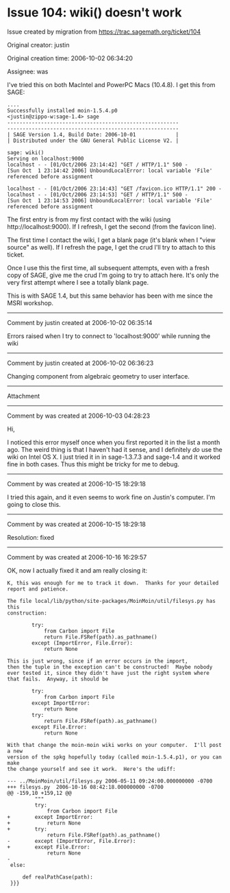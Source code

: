 # Issue 104: wiki() doesn't work

Issue created by migration from https://trac.sagemath.org/ticket/104

Original creator: justin

Original creation time: 2006-10-02 06:34:20

Assignee: was

I've tried this on both MacIntel and PowerPC Macs (10.4.8).  I get this from SAGE:


```
....
Successfully installed moin-1.5.4.p0
<justin@zippo-w:sage-1.4> sage
--------------------------------------------------------
--------------------------------------------------------
| SAGE Version 1.4, Build Date: 2006-10-01             |
| Distributed under the GNU General Public License V2. |

sage: wiki() 
Serving on localhost:9000
localhost - - [01/Oct/2006 23:14:42] "GET / HTTP/1.1" 500 -
[Sun Oct  1 23:14:42 2006] UnboundLocalError: local variable 'File' referenced before assignment

localhost - - [01/Oct/2006 23:14:43] "GET /favicon.ico HTTP/1.1" 200 -
localhost - - [01/Oct/2006 23:14:53] "GET / HTTP/1.1" 500 -
[Sun Oct  1 23:14:53 2006] UnboundLocalError: local variable 'File' referenced before assignment
```

The first entry is from my first contact with the wiki (using http://localhost:9000).  If I refresh, I get the second (from the favicon line).

The first time I contact the wiki, I get a blank page (it's blank when I "view source" as well).  If I refresh the page, I get the crud I'll try to attach to this ticket.

Once I use this the first time, all subsequent attempts, even with a fresh copy of SAGE, give me the crud I'm going to try to attach here.  It's only the very first attempt where I see a totally blank page.

This is with SAGE 1.4, but this same behavior has been with me since the MSRI workshop.




---

Comment by justin created at 2006-10-02 06:35:14

Errors raised when I try to connect to 'localhost:9000' while running the wiki


---

Comment by justin created at 2006-10-02 06:36:23

Changing component from algebraic geometry to user interface.


---

Attachment


---

Comment by was created at 2006-10-03 04:28:23

Hi,

I noticed this error myself once when you first reported it in the list a month ago.
The weird thing is that I haven't had it sense, and I definitely *do* use the
wiki on Intel OS X.  I just tried it in in sage-1.3.7.3 and sage-1.4 and it worked
fine in both cases.   Thus this might be tricky for me to debug.


---

Comment by was created at 2006-10-15 18:29:18

I tried this again, and it even seems to work fine on Justin's computer.
I'm going to close this.


---

Comment by was created at 2006-10-15 18:29:18

Resolution: fixed


---

Comment by was created at 2006-10-16 16:29:57

OK, now I actually fixed it and am really closing it:


```
K, this was enough for me to track it down.  Thanks for your detailed
report and patience.
 
The file local/lib/python/site-packages/MoinMoin/util/filesys.py has this
construction:
 
        try:
            from Carbon import File
            return File.FSRef(path).as_pathname()
        except (ImportError, File.Error):
            return None
 
This is just wrong, since if an error occurs in the import,
then the tuple in the exception can't be constructed!  Maybe nobody
ever tested it, since they didn't have just the right system where
that fails.  Anyway, it should be
 
        try:
            from Carbon import File
        except ImportError:
            return None
        try:
            return File.FSRef(path).as_pathname()
        except File.Error:
            return None
 
With that change the moin-moin wiki works on your computer.  I'll post a new
version of the spkg hopefully today (called moin-1.5.4.p1), or you can make
the change yourself and see it work.  Here's the udiff:
 
--- ../MoinMoin/util/filesys.py 2006-05-11 09:24:00.000000000 -0700
+++ filesys.py  2006-10-16 08:42:18.000000000 -0700
@@ -159,10 +159,12 @@
         """
         try:
             from Carbon import File
+        except ImportError:
+            return None
+        try:
             return File.FSRef(path).as_pathname()
-        except (ImportError, File.Error):
+        except File.Error:
             return None
-
 else:
 
     def realPathCase(path):
 }}}
